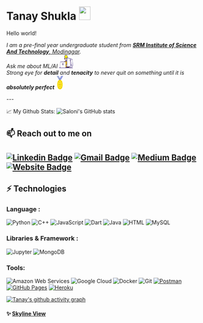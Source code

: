 # Tanay Shukla&nbsp;<img src="https://giphy.com/gifs/dommespace-domme-space-programador-qgQUggAC3Pfv687qPC" width="30px" height="35px">
Hello world!
<p>
  <em>
    I am a pre-final year undergraduate student from <a href="https://www.srmup.in/"> <b>SRM Institute of Science And Technology</b>, Modinagar</a>. <br>
    Ask me about ML/AI <img src="https://github.com/salonigupta1/salonigupta1/blob/master/Assets/designer.gif" width="36px"  height="35px"><br> Strong eye for <b>detail</b> and <b>tenacity</b> to never quit on something until it is <b>absolutely perfect</b>&nbsp;<img src="https://github.com/salonigupta1/salonigupta1/blob/master/Assets/Medal.gif" width="20px"  height="35px">
  </em>  
</p>
---

📈 My Github Stats:
![Saloni's GitHub stats](https://github-readme-stats.vercel.app/api?username=salonigupta1&count_private=true&theme=radical)
<h2>📫 Reach out to me on</h2>

[![Linkedin Badge](https://img.shields.io/badge/-LinkedIn-blue?style=flat-square&logo=Linkedin&logoColor=white&link=https://www.linkedin.com/in/pingsaloni/)](https://www.linkedin.com/in/pingsaloni/)
[![Gmail Badge](https://img.shields.io/badge/-Gmail-c14438?style=flat-square&logo=Gmail&logoColor=white&link=mailto:saloniguptasg12@gmail.com)](mailto:saloniguptasg12@gmail.com)
[![Medium Badge](https://img.shields.io/badge/Medium-12100E?style=flat-square&logo=medium&logoColor=white&link=https://salonix.medium.com/)](https://salonix.medium.com/)
[![Website Badge](https://img.shields.io/badge/-Portfolio-black?style=flat-square&logo=Wordpress&logoColor=white&link=https://salonix.netlify.app/#/)](https://salonix.netlify.app/#/) 
---  

## ⚡ Technologies

### Language :

![Python](https://img.shields.io/badge/-Python-black?style=flat-square&logo=Python)
![C++](https://img.shields.io/badge/-C++-00599C?style=flat-square&logo=c)
![JavaScript](https://img.shields.io/badge/-JavaScript-black?style=flat-square&logo=javascript)
![Dart](https://img.shields.io/badge/-dart-black?style=flat-square&logo=dart)
![Java](https://img.shields.io/badge/-java-E34A86?style=flat-square&logo=java)
![HTML](https://img.shields.io/badge/-HTML5-E34F26?style=flat-square&logo=html5&logoColor=white)
![MySQL](https://img.shields.io/badge/-MySQL-black?style=flat-square&logo=mysql)

### Libraries & Framework :

![Jupyter](https://img.shields.io/badge/-jupyter-white?style=flat-square&logo=jupyter)
![MongoDB](https://img.shields.io/badge/-mongodb-white?style=flat-square&logo=mongodb)

### Tools:

![Amazon Web Services](https://img.shields.io/badge/Amazon%20AWS-232F3E?style=flat-square&logo=amazon-aws)
![Google Cloud](https://img.shields.io/badge/Google%20Cloud-black?style=flat-square&logo=google-cloud)
![Docker](https://img.shields.io/badge/-Docker-white?style=flat-square&logo=docker)
![Git](https://img.shields.io/badge/-Git-black?style=flat-square&logo=git)
<a href="#"><img alt="Postman" src="https://img.shields.io/badge/Postman-FF6C37?logo=postman&logoColor=white"></a>
<a href="#"><img alt="GitHub Pages" src="https://img.shields.io/badge/GitHub%20Pages-%23327FC7.svg?logo=github&logoColor=white"></a> 
<a href="#"><img alt="Heroku" src="https://img.shields.io/badge/Heroku%20-%23430098.svg?logo=heroku&logoColor=white"></a>

[![Tanay's github activity graph](https://github-readme-activity-graph.vercel.app/graph?username=TanayShukla&bg_color=ffffff&color=f2166f&line=f2166f&point=403d3d&area=true&hide_border=true)](https://github.com/ashutosh00710/github-readme-activity-graph)
#### ✨ [Skyline View](https://skyline.github.com/tanayshukla/2021)
